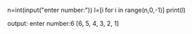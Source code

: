 n=int(input("enter number:"))
l=[i for i in range(n,0,-1)]
print(l)


output:
enter number:6
[6, 5, 4, 3, 2, 1]
